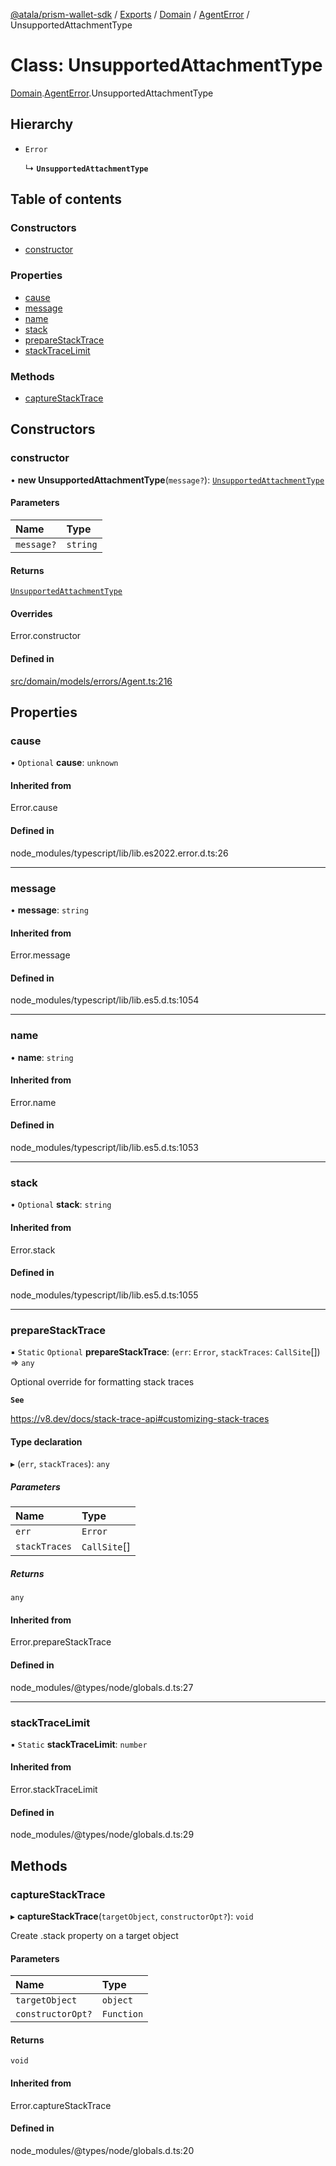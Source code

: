 [@atala/prism-wallet-sdk](../README.md) / [Exports](../modules.md) / [Domain](../modules/Domain.md) / [AgentError](../modules/Domain.AgentError.md) / UnsupportedAttachmentType

# Class: UnsupportedAttachmentType

[Domain](../modules/Domain.md).[AgentError](../modules/Domain.AgentError.md).UnsupportedAttachmentType

## Hierarchy

- `Error`

  ↳ **`UnsupportedAttachmentType`**

## Table of contents

### Constructors

- [constructor](Domain.AgentError.UnsupportedAttachmentType.md#constructor)

### Properties

- [cause](Domain.AgentError.UnsupportedAttachmentType.md#cause)
- [message](Domain.AgentError.UnsupportedAttachmentType.md#message)
- [name](Domain.AgentError.UnsupportedAttachmentType.md#name)
- [stack](Domain.AgentError.UnsupportedAttachmentType.md#stack)
- [prepareStackTrace](Domain.AgentError.UnsupportedAttachmentType.md#preparestacktrace)
- [stackTraceLimit](Domain.AgentError.UnsupportedAttachmentType.md#stacktracelimit)

### Methods

- [captureStackTrace](Domain.AgentError.UnsupportedAttachmentType.md#capturestacktrace)

## Constructors

### constructor

• **new UnsupportedAttachmentType**(`message?`): [`UnsupportedAttachmentType`](Domain.AgentError.UnsupportedAttachmentType.md)

#### Parameters

| Name | Type |
| :------ | :------ |
| `message?` | `string` |

#### Returns

[`UnsupportedAttachmentType`](Domain.AgentError.UnsupportedAttachmentType.md)

#### Overrides

Error.constructor

#### Defined in

[src/domain/models/errors/Agent.ts:216](https://github.com/hyperledger/identus-edge-agent-sdk-ts/blob/c632f0efed4b3d905476bd3d4312ebd50a8d0a12/src/domain/models/errors/Agent.ts#L216)

## Properties

### cause

• `Optional` **cause**: `unknown`

#### Inherited from

Error.cause

#### Defined in

node_modules/typescript/lib/lib.es2022.error.d.ts:26

___

### message

• **message**: `string`

#### Inherited from

Error.message

#### Defined in

node_modules/typescript/lib/lib.es5.d.ts:1054

___

### name

• **name**: `string`

#### Inherited from

Error.name

#### Defined in

node_modules/typescript/lib/lib.es5.d.ts:1053

___

### stack

• `Optional` **stack**: `string`

#### Inherited from

Error.stack

#### Defined in

node_modules/typescript/lib/lib.es5.d.ts:1055

___

### prepareStackTrace

▪ `Static` `Optional` **prepareStackTrace**: (`err`: `Error`, `stackTraces`: `CallSite`[]) => `any`

Optional override for formatting stack traces

**`See`**

https://v8.dev/docs/stack-trace-api#customizing-stack-traces

#### Type declaration

▸ (`err`, `stackTraces`): `any`

##### Parameters

| Name | Type |
| :------ | :------ |
| `err` | `Error` |
| `stackTraces` | `CallSite`[] |

##### Returns

`any`

#### Inherited from

Error.prepareStackTrace

#### Defined in

node_modules/@types/node/globals.d.ts:27

___

### stackTraceLimit

▪ `Static` **stackTraceLimit**: `number`

#### Inherited from

Error.stackTraceLimit

#### Defined in

node_modules/@types/node/globals.d.ts:29

## Methods

### captureStackTrace

▸ **captureStackTrace**(`targetObject`, `constructorOpt?`): `void`

Create .stack property on a target object

#### Parameters

| Name | Type |
| :------ | :------ |
| `targetObject` | `object` |
| `constructorOpt?` | `Function` |

#### Returns

`void`

#### Inherited from

Error.captureStackTrace

#### Defined in

node_modules/@types/node/globals.d.ts:20

